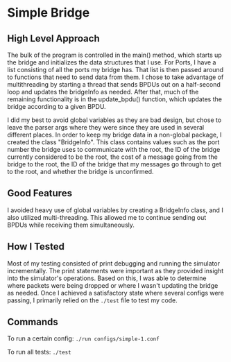# Simple Bridge

## High Level Approach
The bulk of the program is controlled in the main() method, which starts up the bridge and initializes the data structures that I use. For Ports, I have a list consisting of all the ports my bridge has. That list is then passed around to functions that need to send data from them. I chose to take advantage of multithreading by starting a thread that sends BPDUs out on a half-second loop and updates the bridgeInfo as needed. After that, much of the remaining functionality is in the update_bpdu() function, which updates the bridge according to a given BPDU.

I did my best to avoid global variables as they are bad design, but chose to leave the parser args where they were since they are used in several different places. In order to keep my bridge data in a non-global package, I created the class "BridgeInfo". This class contains values such as the port number the bridge uses to communicate with the root, the ID of the bridge currently considered to be the root, the cost of a message going from the bridge to the root, the ID of the bridge that my messages go through to get to the root, and whether the bridge is unconfirmed.

## Good Features
I avoided heavy use of global variables by creating a BridgeInfo class, and I also utilized multi-threading. This allowed me to continue sending out BPDUs while receiving them simultaneously.

## How I Tested
Most of my testing consisted of print debugging and running the simulator incrementally. The print statements were important as they provided insight into the simulator's operations. Based on this, I was able to determine where packets were being dropped or where I wasn't updating the bridge as needed. Once I achieved a satisfactory state where several configs were passing, I primarily relied on the `./test` file to test my code.

## Commands
To run a certain config: `./run configs/simple-1.conf`

To run all tests: `./test`


